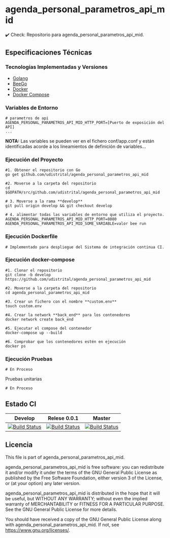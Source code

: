 
# agenda_personal_parametros_api_mid
:heavy_check_mark: Check: Repositorio para agenda_personal_parametros_api_mid.

## Especificaciones Técnicas

### Tecnologías Implementadas y Versiones
* [Golang](https://github.com/udistrital/introduccion_oas/blob/master/instalacion_de_herramientas/golang.md)
* [BeeGo](https://github.com/udistrital/introduccion_oas/blob/master/instalacion_de_herramientas/beego.md)
* [Docker](https://docs.docker.com/engine/install/ubuntu/)
* [Docker Compose](https://docs.docker.com/compose/)


### Variables de Entorno
```shell
# parametros de api
AGENDA_PERSONAL_PARAMETROS_API_MID_HTTP_PORT=[Puerto de exposición del API]
...
```
**NOTA:** Las variables se pueden ver en el fichero conf/app.conf y están identificadas acorde a los lineamientos de definición de variables...

### Ejecución del Proyecto
```shell
#1. Obtener el repositorio con Go
go get github.com/udistrital/agenda_personal_parametros_api_mid

#2. Moverse a la carpeta del repositorio
cd $GOPATH/src/github.com/udistrital/agenda_personal_parametros_api_mid

# 3. Moverse a la rama **develop**
git pull origin develop && git checkout develop

# 4. alimentar todas las variables de entorno que utiliza el proyecto.
AGENDA_PERSONAL_PARAMETROS_API_MID_HTTP_PORT=8080 AGENDA_PERSONAL_PARAMETROS_API_MID_SOME_VARIABLE=valor bee run
```

### Ejecución Dockerfile
```shell
# Implementado para despliegue del Sistema de integración continua CI.
```

### Ejecución docker-compose
```shell
#1. Clonar el repositorio
git clone -b develop https://github.com/udistrital/agenda_personal_parametros_api_mid

#2. Moverse a la carpeta del repositorio
cd agenda_personal_parametros_api_mid

#3. Crear un fichero con el nombre **custom.env**
touch custom.env

#4. Crear la network **back_end** para los contenedores
docker network create back_end

#5. Ejecutar el compose del contenedor
docker-compose up --build

#6. Comprobar que los contenedores estén en ejecución
docker ps
```

### Ejecución Pruebas
```shell
# En Proceso
```

Pruebas unitarias
```shell
# En Proceso
```
## Estado CI


| Develop | Relese 0.0.1 | Master |
| -- | -- | -- |
| [![Build Status](https://hubci.portaloas.udistrital.edu.co/api/badges/udistrital/agenda_personal_parametros_api_mid/status.svg?ref=refs/heads/develop)](https://hubci.portaloas.udistrital.edu.co/udistrital/agenda_personal_parametros_api_mid) | [![Build Status](https://hubci.portaloas.udistrital.edu.co/api/badges/udistrital/agenda_personal_parametros_api_mid/status.svg?ref=refs/heads/release/0.0.1)](https://hubci.portaloas.udistrital.edu.co/udistrital/agenda_personal_parametros_api_mid) | [![Build Status](https://hubci.portaloas.udistrital.edu.co/api/badges/udistrital/agenda_personal_parametros_api_mid/status.svg)](https://hubci.portaloas.udistrital.edu.co/udistrital/agenda_personal_parametros_api_mid) |


## Licencia

This file is part of agenda_personal_parametros_api_mid.

agenda_personal_parametros_api_mid is free software: you can redistribute it and/or modify it under the terms of the GNU General Public License as published by the Free Software Foundation, either version 3 of the License, or (at your option) any later version.

agenda_personal_parametros_api_mid is distributed in the hope that it will be useful, but WITHOUT ANY WARRANTY; without even the implied warranty of MERCHANTABILITY or FITNESS FOR A PARTICULAR PURPOSE. See the GNU General Public License for more details.

You should have received a copy of the GNU General Public License along with agenda_personal_parametros_api_mid. If not, see https://www.gnu.org/licenses/.

